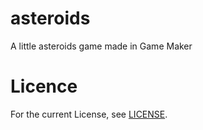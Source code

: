 # asteroids
A little asteroids game made in Game Maker
# Licence
For the current License, see [LICENSE](LICENSE). <br />

